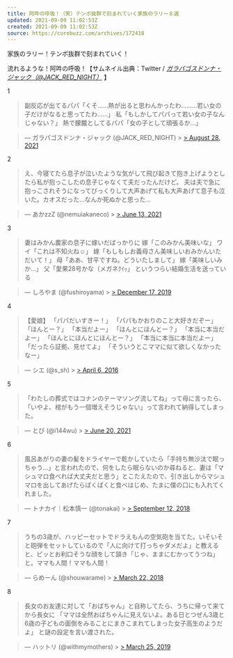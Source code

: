 ```yaml
---
title: 阿吽の呼吸！（笑）テンポ抜群で刻まれていく家族のラリー８選
updated: 2021-09-09 11:02:53Z
created: 2021-09-09 11:02:53Z
source: https://corobuzz.com/archives/172418
---
```


家族のラリー！テンポ抜群で刻まれていく！

流れるような！阿吽の呼吸！【サムネイル出典：Twitter / [*ガラパゴスドンナ・ジャック（@JACK_RED_NIGHT）*](https://twitter.com/JACK_RED_NIGHT) 】

1
> 副反応が出てるパパ「くそ……熱が出ると思わんかったわ………若い女の子だけがなると思ってたわ……」
> 私「もしかしてパパって若い女の子なんじゃない？」
> 熱で朦朧としてるパパ「女の子として頑張るか…」

> — ガラパゴスドンナ・ジャック (@JACK_RED_NIGHT) > [> August 28, 2021](https://twitter.com/JACK_RED_NIGHT/status/1431476965123379203?ref_src=twsrc%5Etfw)

2
> え、今寝てたら息子が泣いたような気がして飛び起きて抱き上げようとしたら私が抱っこしたの息子じゃなくて夫だったんだけど。
> 夫は夫で急に抱っこされそうになってびっくりして大声あげて私も大声あげて息子も泣いた。カオスだった…なんか死ぬかと思った…

> — あかzzZ (@nemuiakaneco) > [> June 13, 2021](https://twitter.com/nemuiakaneco/status/1404103998232092676?ref_src=twsrc%5Etfw)

3
> 妻はみかん農家の息子に嫁いだばっかりに
> 嫁「このみかん美味いな」
> ワイ「これは不知火ね☺️」
> 嫁「もしもしお義母さん美味しいおみかんいただいて！」
> 母「ああ、甘平ですね。どういたしまして」
> 嫁「美味しいみか…」
> 父「愛果28号かな（メガネｸｲｯ」
> というつらい結婚生活を送っている

> — しろやま (@fushiroyama) > [> December 17, 2019](https://twitter.com/fushiroyama/status/1206855659104260096?ref_src=twsrc%5Etfw)

4
> 【愛娘】
> 「パパだいすきー！」
> 「パパもかおりのこと大好きだぞー」
> 「ほんとー？」
> 「本当だよー」
> 「ほんとにほんとー？」
> 「本当に本当だよー」
> 「ほんとにほんとにほんとー？」
> 「本当に本当に本当だよー」
> 「だったら証拠、見せてよ」
> 「そういうとこママに似て欲しくなかったなー」

> — シエ (@s_sh) > [> April 6, 2016](https://twitter.com/s_sh/status/717708509018652672?ref_src=twsrc%5Etfw)

5
> 「わたしの葬式ではコナンのテーマソング流してね」って母に言ったら、「いやよ、棺がもう一個増えそうじゃない」って言われて納得してしまった。

> — とび (@i144wu) > [> June 20, 2021](https://twitter.com/i144wu/status/1406570491729506306?ref_src=twsrc%5Etfw)

6

> 風呂あがりの妻の髪をドライヤーで乾かしていたら「手持ち無沙汰で眠っちゃう…」と言われたので、何をしたら眠らないのか尋ねると、妻は「マシュマロ食べれば大丈夫だと思う」とこたえたので、引き出しからマシュマロを出してあげたらぱくぱくと食べはじめ、たまに僕の口にも入れてくれました。

> — トナカイ｜松本慎一 (@tonakai) > [> September 12, 2018](https://twitter.com/tonakai/status/1039888672177311744?ref_src=twsrc%5Etfw)

7

> うちの3歳が、ハッピーセットでドラえもんの空気砲を当てた。いそいそと砲弾をセットしているので「人に向けて打っちゃダメだよ」と教えると、ピッとお利口そうな顔をして頷き「じゃ、ままにむかってうつね」と。ママも人間！ママも人間！

> — らめーん (@shouwarame) > [> March 22, 2018](https://twitter.com/shouwarame/status/976810195299938304?ref_src=twsrc%5Etfw)

8
> 長女のお友達に対して「おばちゃん」と自称してたら、うちに帰って来てから長女に
> 「ママは全然おばちゃんに見えないよ。ある日とつぜん3歳と6歳の子どもの面倒をみることにまきこまれてしまった女子高生のようだよ」
> と謎の設定を言い渡された。

> — ハットリ (@withmymothers) > [> March 25, 2019](https://twitter.com/withmymothers/status/1110170722775687168?ref_src=twsrc%5Etfw)